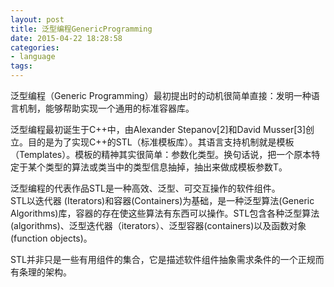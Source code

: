 ```yaml
---
layout: post
title: 泛型编程GenericProgramming
date: 2015-04-22 18:28:58
categories:
- language
tags:
---
```


泛型编程（Generic Programming）最初提出时的动机很简单直接：发明一种语言机制，能够帮助实现一个通用的标准容器库。  

泛型编程最初诞生于C++中，由Alexander Stepanov[2]和David Musser[3]创立。目的是为了实现C++的STL（标准模板库）。其语言支持机制就是模板（Templates）。模板的精神其实很简单：参数化类型。换句话说，把一个原本特定于某个类型的算法或类当中的类型信息抽掉，抽出来做成模板参数T。  

泛型编程的代表作品STL是一种高效、泛型、可交互操作的软件组件。  
STL以迭代器 (Iterators)和容器(Containers)为基础，是一种泛型算法(Generic Algorithms)库，容器的存在使这些算法有东西可以操作。STL包含各种泛型算法(algorithms)、泛型迭代器（iterators）、泛型容器(containers)以及函数对象(function objects)。  

STL并非只是一些有用组件的集合，它是描述软件组件抽象需求条件的一个正规而有条理的架构。  

